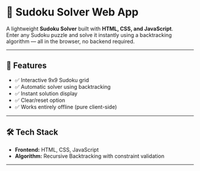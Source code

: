 # 🧩 Sudoku Solver Web App

A lightweight **Sudoku Solver** built with **HTML, CSS, and JavaScript**.  
Enter any Sudoku puzzle and solve it instantly using a backtracking algorithm — all in the browser, no backend required.  

---

## 🚀 Features
- ✅ Interactive 9x9 Sudoku grid  
- ✅ Automatic solver using backtracking  
- ✅ Instant solution display  
- ✅ Clear/reset option  
- ✅ Works entirely offline (pure client-side)  

---

## 🛠️ Tech Stack
- **Frontend:** HTML, CSS, JavaScript  
- **Algorithm:** Recursive Backtracking with constraint validation  

---
